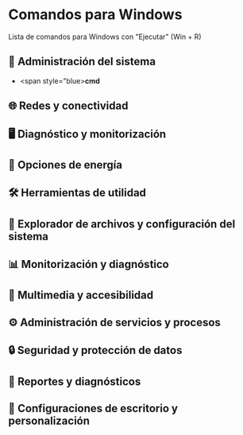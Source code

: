# Comandos para Windows
Lista de comandos para Windows con "Ejecutar" (Win + R)

## :wrench: Administración del sistema
- <span style="blue>**cmd**</span>

## :globe_with_meridians: Redes y conectividad

## :desktop_computer: Diagnóstico y monitorización

## :battery: Opciones de energía

## :hammer_and_wrench: Herramientas de utilidad

## :open_file_folder: Explorador de archivos y configuración del sistema

## :bar_chart: Monitorización y diagnóstico

## :musical_note: Multimedia y accesibilidad

## :gear: Administración de servicios y procesos

## :lock: Seguridad y protección de datos

## :memo: Reportes y diagnósticos

## :art: Configuraciones de escritorio y personalización

